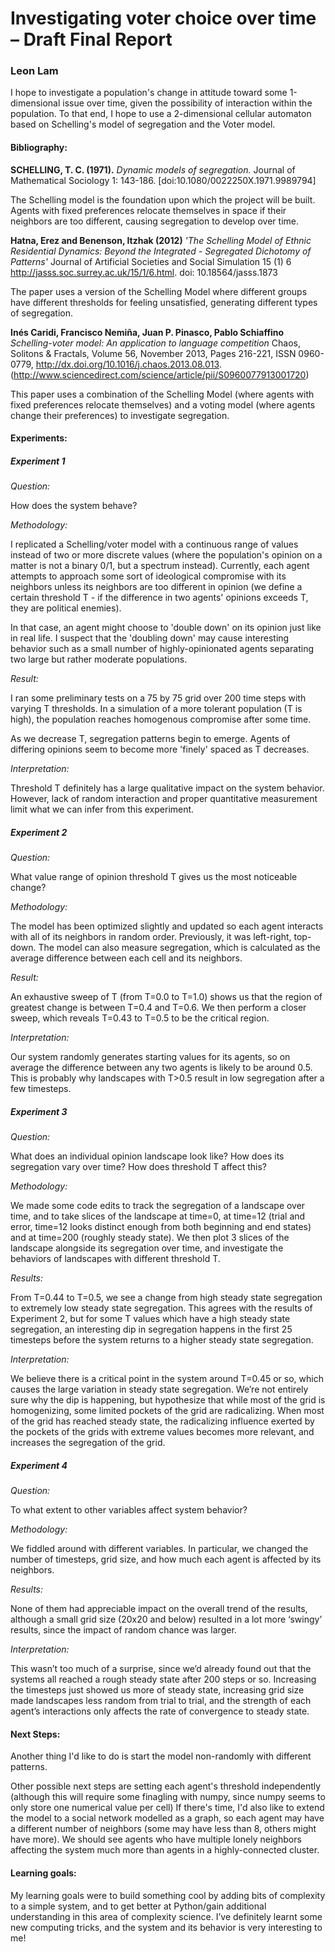 ﻿# Investigating voter choice over time – Draft Final Report
### Leon Lam

I hope to investigate a population's change in attitude toward some 1-dimensional issue over time, given the possibility of interaction within the population. To that end, I hope to use a 2-dimensional cellular automaton based on Schelling's model of segregation and the Voter model.

#### Bibliography:

**SCHELLING, T. C. (1971).** *Dynamic models of segregation.* Journal of Mathematical Sociology 1: 143-186. [doi:10.1080/0022250X.1971.9989794]

The Schelling model is the foundation upon which the project will be built. Agents with fixed preferences relocate themselves in space if their neighbors are too different, causing segregation to develop over time.


**Hatna, Erez and Benenson, Itzhak (2012)** *'The Schelling Model of Ethnic Residential Dynamics:  Beyond the Integrated - Segregated Dichotomy of Patterns'* Journal of Artificial Societies and Social Simulation 15 (1) 6 <http://jasss.soc.surrey.ac.uk/15/1/6.html>. doi: 10.18564/jasss.1873

The paper uses a version of the Schelling Model where different groups have different thresholds for feeling unsatisfied, generating different types of segregation.


**Inés Caridi, Francisco Nemiña, Juan P. Pinasco, Pablo Schiaffino** *Schelling-voter model: An application to language competition* Chaos, Solitons & Fractals, Volume 56, November 2013, Pages 216-221, ISSN 0960-0779, http://dx.doi.org/10.1016/j.chaos.2013.08.013.
(http://www.sciencedirect.com/science/article/pii/S0960077913001720)

		
This paper uses a combination of the Schelling Model (where agents with fixed preferences relocate themselves) and a voting model (where agents change their preferences) to investigate segregation.


#### Experiments:


##### Experiment 1


*Question:* 


How does the system behave?


*Methodology:*


I replicated a Schelling/voter model with a continuous range of values instead of two or more discrete values (where the population's opinion on a matter is not a binary 0/1, but a spectrum instead). 
Currently, each agent attempts to approach some sort of ideological compromise with its neighbors unless its neighbors are too different in opinion (we define a certain threshold T - if the difference in two agents' opinions exceeds T, they are political enemies). 

In that case, an agent might choose to 'double down' on its opinion just like in real life. I suspect that the 'doubling down' may cause interesting behavior such as a small number of highly-opinionated agents separating two large but rather moderate populations.


*Result:*


I ran some preliminary tests on a 75 by 75 grid over 200 time steps with varying T thresholds. In a simulation of a more tolerant population (T is high), the population reaches homogenous compromise after some time.

As we decrease T, segregation patterns begin to emerge. Agents of differing opinions seem to become more 'finely' spaced as T decreases.


*Interpretation:*


Threshold T definitely has a large qualitative impact on the system behavior. However, lack of random interaction and proper quantitative measurement limit what we can infer from this experiment.


##### Experiment 2


*Question:* 


What value range of opinion threshold T gives us the most noticeable change?


*Methodology:* 


The model has been optimized slightly and updated so each agent interacts with all of its neighbors in random order. Previously, it was left-right, top-down. The model can also measure segregation, which is calculated as the average difference between each cell and its neighbors.

*Result:* 


An exhaustive sweep of T (from T=0.0 to T=1.0) shows us that the region of greatest change is between T=0.4 and T=0.6. We then perform a closer sweep, which reveals T=0.43 to T=0.5 to be the critical region.


*Interpretation:*


Our system randomly generates starting values for its agents, so on average the difference between any two agents is likely to be around 0.5. This is probably why landscapes with T>0.5 result in low segregation after a few timesteps.


##### Experiment 3


*Question:* 


What does an individual opinion landscape look like? How does its segregation vary over time? How does threshold T affect this?


*Methodology:*


We made some code edits to track the segregation of a landscape over time, and to take slices of the landscape at time=0, at time=12 (trial and error, time=12 looks distinct enough from both beginning and end states) and at time=200 (roughly steady state). We then plot 3 slices of the landscape alongside its segregation over time, and investigate the behaviors of landscapes with different threshold T.


*Results:*


From T=0.44 to T=0.5, we see a change from high steady state segregation to extremely low steady state segregation. This agrees with the results of Experiment 2, but for some T values which have a high steady state segregation, an interesting dip in segregation happens in the first 25 timesteps before the system returns to a higher steady state segregation.


*Interpretation:*


We believe there is a critical point in the system around T=0.45 or so, which causes the large variation in steady state segregation. We’re not entirely sure why the dip is happening, but hypothesize that while most of the grid is homogenizing, some limited pockets of the grid are radicalizing. When most of the grid has reached steady state, the radicalizing influence exerted by the pockets of the grids with extreme values becomes more relevant, and increases the segregation of the grid.


##### Experiment 4


*Question:*


To what extent to other variables affect system behavior?


*Methodology:*


We fiddled around with different variables. In particular, we changed the number of timesteps, grid size, and how much each agent is affected by its neighbors. 


*Results:*

None of them had appreciable impact on the overall trend of the results, although a small grid size (20x20 and below) resulted in a lot more ‘swingy’ results, since the impact of random chance was larger.


*Interpretation:*


This wasn’t too much of a surprise, since we’d already found out that the systems all reached a rough steady state after 200 steps or so. Increasing the timesteps just showed us more of steady state, increasing grid size made landscapes less random from trial to trial, and the strength of each agent’s interactions only affects the rate of convergence to steady state. 



#### Next Steps:


Another thing I'd like to do is start the model non-randomly with different patterns.

Other possible next steps are setting each agent's threshold independently (although this will require some finagling with numpy, since numpy seems to only store one numerical value per cell)
If there's time, I'd also like to extend the model to a social network modelled as a graph, so each agent may have a different number of neighbors (some may have less than 8, others might have more). We should see agents who have multiple lonely neighbors affecting the system much more than agents in a highly-connected cluster.


#### Learning goals:


My learning goals were to build something cool by adding bits of complexity to a simple system, and to get better at Python/gain additional understanding in this area of complexity science. I’ve definitely learnt some new computing tricks, and the system and its behavior is very interesting to me!

